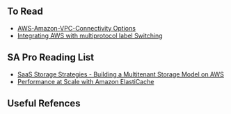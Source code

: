 ## To Read

* [AWS-Amazon-VPC-Connectivity Options](https://d0.awsstatic.com/whitepapers/aws-amazon-vpc-connectivity-options.pdf)
* [Integrating AWS with multiprotocol label Switching](https://d1.awsstatic.com/whitepapers/Networking/integrating-aws-with-multiprotocol-label-switching.pdf)

## SA Pro Reading List

* [SaaS Storage Strategies - Building a Multitenant Storage Model on AWS](https://d1.awsstatic.com/whitepapers/Multi_Tenant_SaaS_Storage_Strategies.pdf)
* [Performance at Scale with Amazon ElastiCache](https://d0.awsstatic.com/whitepapers/performance-at-scale-with-amazon-elasticache.pdf)

## Useful Refences
